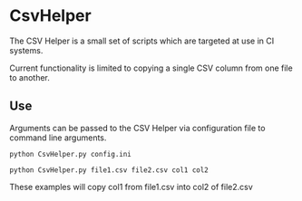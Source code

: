 # CsvHelper
The CSV Helper is a small set of scripts which are targeted at use in CI systems.

Current functionality is limited to copying a single CSV column from one file to another.

## Use
Arguments can be passed to the CSV Helper via configuration file to command line arguments.

    python CsvHelper.py config.ini

    python CsvHelper.py file1.csv file2.csv col1 col2

These examples will copy col1 from file1.csv into col2 of file2.csv
